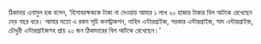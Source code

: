 ঠিকাদার এনামুল হক বলেন, ‘হিসাবরক্ষককে টাকা না দেওয়ায় আমার ১ লাখ ২০ হাজার টাকার বিল আটকে রেখেছেন দেড় বছর ধরে। আমার মতো এ রকম সূচি কনস্ট্রাকশন, নাহিদ এন্টারপ্রাইজ, সরকার এন্টারপ্রাইজ, সাদ এন্টারপ্রাইজ, চৌধুরী এন্টারপ্রাইজসহ প্রায় ২০ জন ঠিকাদারের বিল আটকে রেখেছেন।’
